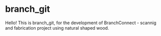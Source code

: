 # branch_git

Hello! This is branch_git, for the development of BranchConnect - scannig and fabrication project using natural shaped wood.
